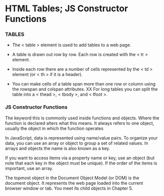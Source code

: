# HTML Tables; JS Constructor Functions

   ### TABLES
-	The <   table   > element is used to add tables to a web
page.

-	A table is drawn out row by row. Each row is created
with the <  tr  > element.

-	Inside each row there are a number of cells
represented by the <  td  > element (or <  th  > if it is a
header).
-	You can make cells of a table span more than one row
or column using the rowspan and colspan attributes.
XX For long tables you can split the table into a <  thead  >,
<  tbody  >, and <  tfoot  >.

  
### JS Constructor Functions

The keyword this is commonly used inside functions and objects.
Where the function is declared alters what this means. It always refers
to one object, usually the object in which the function operates

In JavaScript, data is represented using name/value pairs.
To organize your data, you can use an array or object to group a set of
related values. In arrays and objects the name is also known as a key.

If you want to access items via a property name or key, use an object
(but note that each key in the object must be unique).
If the order of the items is important, use an array.

The topmost object in the Document Object Model (or DOM) is the
document object. It represents the web page loaded into the current
browser window or tab. You meet its child objects in Chapter 5.

